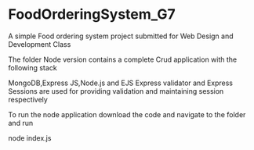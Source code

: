 # FoodOrderingSystem_G7

A simple Food ordering system project submitted for Web Design and Development Class

The folder Node version contains a complete Crud application with the following stack

MongoDB,Express JS,Node.js and EJS 
Express validator and Express Sessions are used for providing validation and maintaining session respectively

To run the node application download the code and navigate to the folder and run

node index.js 

